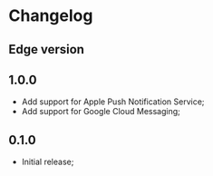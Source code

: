 # Changelog

## Edge version

## 1.0.0

- Add support for Apple Push Notification Service;
- Add support for Google Cloud Messaging;

## 0.1.0

- Initial release;
